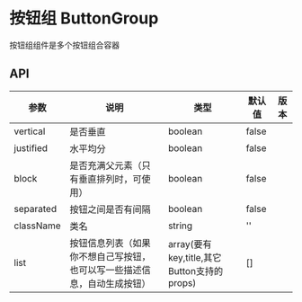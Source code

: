 # 按钮组 ButtonGroup

按钮组组件是多个按钮组合容器

## API

<!--ButtonGroup-->
| 参数 | 说明 | 类型 | 默认值 | 版本 |
| --- | --- | --- | --- | --- |
|vertical|是否垂直|boolean|false|
|justified|水平均分|boolean|false|
|block|是否充满父元素（只有垂直排列时，可使用）|boolean|false|
|separated|按钮之间是否有间隔|boolean|false|
|className|类名|string|''|
|list|按钮信息列表（如果你不想自己写按钮，也可以写一些描述信息，自动生成按钮）|array(要有key,title,其它Button支持的props)|[]|
